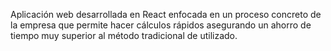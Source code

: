 Aplicación web desarrollada en React enfocada en un proceso concreto de la empresa que permite hacer cálculos rápidos asegurando un ahorro de tiempo muy superior al método tradicional de utilizado.
